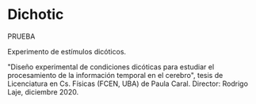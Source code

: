 # Dichotic

PRUEBA

Experimento de estímulos dicóticos.

"Diseño experimental de condiciones dicóticas para estudiar el procesamiento de la información temporal en el cerebro", tesis de Licenciatura en Cs. Físicas (FCEN, UBA) de Paula Caral. Director: Rodrigo Laje, diciembre 2020.

